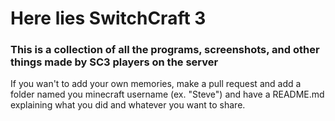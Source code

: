 # Here lies SwitchCraft 3
### This is a collection of all the programs, screenshots, and other things made by SC3 players on the server
If you wan't to add your own memories, make a pull request and add a folder named you minecraft username (ex. "Steve") and have a README.md explaining what you did and whatever you want to share.